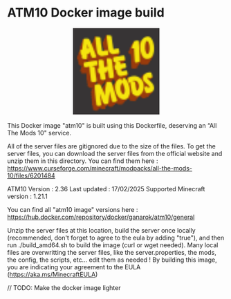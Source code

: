 # ATM10 Docker image build

<p align="center">
  <img src="./server-icon.png" width="200" alt="ATM10 Logo" />
</p>

This Docker image "atm10" is built using this Dockerfile, deserving an “All The Mods 10" service.

All of the server files are gitignored due to the size of the files. To get the server files, you can download the server files from the official website and unzip them in this directory.
You can find them here : https://www.curseforge.com/minecraft/modpacks/all-the-mods-10/files/6201484

ATM10 Version : 2.36
Last updated : 17/02/2025
Supported Minecraft version : 1.21.1

You can find all "atm10 image" versions here : https://hub.docker.com/repository/docker/ganarok/atm10/general

Unzip the server files at this location, build the server once locally (recommended, don't forget to agree to the eula by adding "true"), and then run ./build_amd64.sh to build the image (curl or wget needed).
Many local files are overwritting the server files, like the server.properties, the mods, the config, the scripts, etc... edit them as needed !
By building this image, you are indicating your agreement to the EULA (https://aka.ms/MinecraftEULA)

// TODO: Make the docker image lighter
